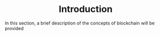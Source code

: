 <div align='center'> 
	<h1>Introduction</h1>
</div>

In this section, a brief description of the concepts of blockchain will be provided


<!--stackedit_data:
eyJoaXN0b3J5IjpbMjA2ODgzMDYwNCwxMTgwMzI3NjU1LDE3NT
AxNTI4NThdfQ==
-->